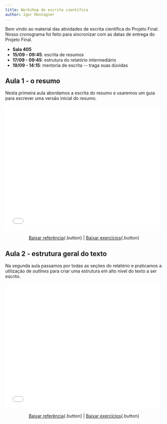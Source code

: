 ```yaml
---
title: Workshop de escrita científica
author: Igor Montagner
...
```


Bem vindo ao material das atividades de escrita científica do Projeto Final. Nosso cronograma foi feito para sincronizar com as datas de entrega do Projeto Final.

- **Sala 405**
- **15/09 - 09:45**: escrita de resumos
- **17/09 - 09:45**: estrutura do relatório intermediário
- **19/09 - 14:15**: mentoria de escrita -- traga suas dúvidas

## Aula 1 - o resumo

Nesta primeira aula abordamos a escrita do resumo e usaremos um guia para escrever uma versão inicial do resumo.

<center>
<embed src="slides-resumo.pdf" style="width: 100%; height: 400px;"></embed>


[Baixar referência](handout-resumo.pdf){.button} | [Baixar exercícios](handout-resumo-exercicio.pdf){.button}

</center>


## Aula 2 - estrutura geral do texto

Na segunda aula passamos por todas as seções do relatório e praticamos a utilização de *outlines* para criar uma estrutura em alto nível do texto a ser escrito. 


<center>
<embed src="slides-outline.pdf" style="width: 100%; height: 400px;"></embed>


[Baixar referência](handout-outline.pdf){.button} | [Baixar exercícios](handout-outline-exercicio.pdf){.button}

</center>

